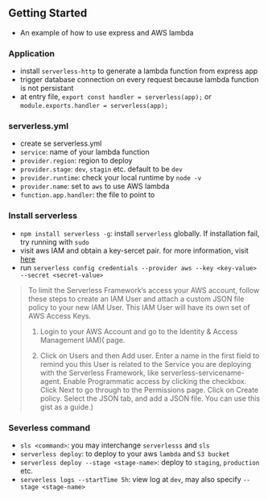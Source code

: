 ## Getting Started
* An example of how to use express and AWS lambda

### Application
* install `serverless-http` to generate a lambda function from express app
* trigger database connection on every request because lambda function is not persistant
* at entry file, `export const handler = serverless(app);` or `module.exports.handler = serverless(app);`

### serverless.yml
* create se serverless.yml
* `service`: name of your lambda function
* `provider.region`: region to deploy
* `provider.stage`: `dev`, `stagin` etc. default to be `dev`
* `provider.runtime`: check your local runtime by `node -v`
* `provider.name`: set to `aws` to use AWS lambda
* `function.app.handler`:  the file to point to

### Install serverless
* `npm install serverless -g`: install `serverless` globally. If installation fail, try running with `sudo`
* visit aws IAM  and obtain a key-sercet pair. for more information, visit [here](https://serverless.com/framework/docs/providers/aws/guide/credentials/)
* run `serverless config credentials --provider aws --key <key-value> --secret <secret-value>`
> To limit the Serverless Framework’s access your AWS account, follow these steps to create an IAM User and attach a custom JSON file policy to your new IAM User. This IAM User will have its own set of AWS Access Keys.
>
> 	1. Login to your AWS Account and go to the Identity & Access Management IAM)( page.
>
> 	2. Click on Users and then Add user. Enter a name in the first field to remind you this User is related to the Service you are deploying with the Serverless Framework, like serverless-servicename-agent. Enable Programmatic access by clicking the checkbox. Click Next to go through to the Permissions page. Click on Create policy. Select the JSON tab, and add a JSON file. You can use this gist as a guide.)

### Severless command
* `sls <command>`: you may interchange `serverlesss` and `sls`
* `serverless deploy`: to deploy to your aws `lambda` and `S3 bucket`
* `serverless deploy --stage <stage-name>`: deploy to `staging`, `production` etc.
* `serverless logs --startTime 5h`: view log at `dev`, may also specify `--stage <stage-name>`
